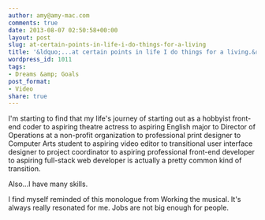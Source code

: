 ```yaml
---
author: amy@amy-mac.com
comments: true
date: 2013-08-07 02:50:58+00:00
layout: post
slug: at-certain-points-in-life-i-do-things-for-a-living
title: '&ldquo;...at certain points in life I do things for a living.&rdquo;'
wordpress_id: 1011
tags:
- Dreams &amp; Goals
post_format:
- Video
share: true
---
```


I'm starting to find that my life's journey of starting out as a hobbyist front-end coder to aspiring theatre actress to aspiring English major to Director of Operations at a non-profit organization to professional print designer to Computer Arts student to aspiring video editor to transitional user interface designer to project coordinator to aspiring professional front-end developer to aspiring full-stack web developer is actually a pretty common kind of transition.

Also...I have many skills.

I find myself reminded of this monologue from Working the musical. It's always really resonated for me. Jobs are not big enough for people.
